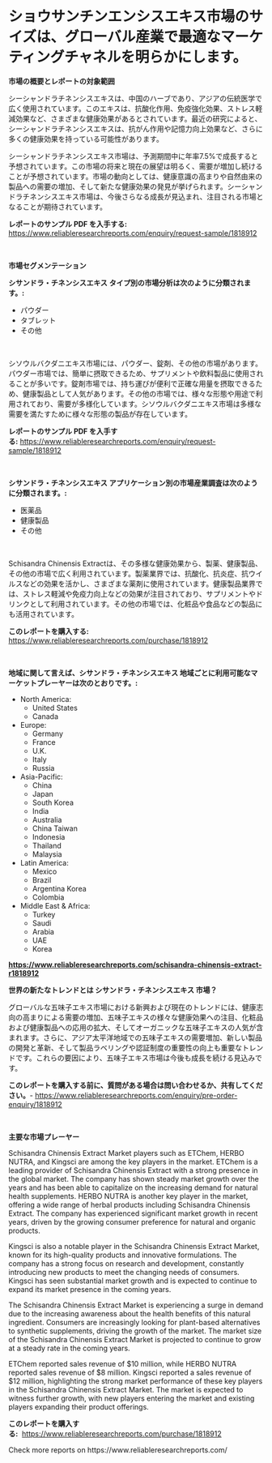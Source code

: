 <p><h1>ショウサンチンエンシスエキス市場のサイズは、グローバル産業で最適なマーケティングチャネルを明らかにします。</h1></p><p><strong>市場の概要とレポートの対象範囲</strong></p>
<p><p>シーシャンドラチネンシスエキスは、中国のハーブであり、アジアの伝統医学で広く使用されています。このエキスは、抗酸化作用、免疫強化効果、ストレス軽減効果など、さまざまな健康効果があるとされています。最近の研究によると、シーシャンドラチネンシスエキスは、抗がん作用や記憶力向上効果など、さらに多くの健康効果を持っている可能性があります。</p><p>シーシャンドラチネンシスエキス市場は、予測期間中に年率7.5%で成長すると予想されています。この市場の将来と現在の展望は明るく、需要が増加し続けることが予想されています。市場の動向としては、健康意識の高まりや自然由来の製品への需要の増加、そして新たな健康効果の発見が挙げられます。シーシャンドラチネンシスエキス市場は、今後さらなる成長が見込まれ、注目される市場となることが期待されています。</p></p>
<p><strong>レポートのサンプル PDF を入手する:</strong> <a href="https://www.reliableresearchreports.com/enquiry/request-sample/1818912">https://www.reliableresearchreports.com/enquiry/request-sample/1818912</a></p>
<p>&nbsp;</p>
<p><strong>市場セグメンテーション</strong></p>
<p><strong>シサンドラ・チネンシスエキス タイプ別の市場分析は次のように分類されます。:</strong></p>
<p><ul><li>パウダー</li><li>タブレット</li><li>その他</li></ul></p>
<p>&nbsp;</p>
<p><p>シソウルバクダニエキス市場には、パウダー、錠剤、その他の市場があります。パウダー市場では、簡単に摂取できるため、サプリメントや飲料製品に使用されることが多いです。錠剤市場では、持ち運びが便利で正確な用量を摂取できるため、健康製品として人気があります。その他の市場では、様々な形態や用途で利用されており、需要が多様化しています。シソウルバクダニエキス市場は多様な需要を満たすために様々な形態の製品が存在しています。</p></p>
<p><strong>レポートのサンプル PDF を入手する:</strong>&nbsp;<a href="https://www.reliableresearchreports.com/enquiry/request-sample/1818912">https://www.reliableresearchreports.com/enquiry/request-sample/1818912</a></p>
<p>&nbsp;</p>
<p><strong> シサンドラ・チネンシスエキス アプリケーション別の市場産業調査は次のように分類されます。:</strong></p>
<p><ul><li>医薬品</li><li>健康製品</li><li>その他</li></ul></p>
<p>&nbsp;</p>
<p><p>Schisandra Chinensis Extractは、その多様な健康効果から、製薬、健康製品、その他の市場で広く利用されています。製薬業界では、抗酸化、抗炎症、抗ウイルスなどの効果を活かし、さまざまな薬剤に使用されています。健康製品業界では、ストレス軽減や免疫力向上などの効果が注目されており、サプリメントやドリンクとして利用されています。その他の市場では、化粧品や食品などの製品にも活用されています。</p></p>
<p><strong>このレポートを購入する:</strong>&nbsp; <a href="https://www.reliableresearchreports.com/purchase/1818912">https://www.reliableresearchreports.com/purchase/1818912</a></p>
<p>&nbsp;</p>
<p><strong>地域に関して言えば、シサンドラ・チネンシスエキス 地域ごとに利用可能なマーケットプレーヤーは次のとおりです。:</strong></p>
<p><ul>
    <li>
        North America:
        <ul>
            <li>United States</li>
            <li>Canada</li>
        </ul>
    </li>
    <li>
        Europe:
        <ul>
            <li>Germany</li>
            <li>France</li>
            <li>U.K.</li>
            <li>Italy</li>
            <li>Russia</li>
        </ul>
    </li>
    <li>
        Asia-Pacific:
        <ul>
            <li>China</li>
            <li>Japan</li>
            <li>South Korea</li>
            <li>India</li>
            <li>Australia</li>
            <li>China Taiwan</li>
            <li>Indonesia</li>
            <li>Thailand</li>
            <li>Malaysia</li>
        </ul>
    </li>
    <li>
        Latin America:
        <ul>
            <li>Mexico</li>
            <li>Brazil</li>
            <li>Argentina Korea</li>
            <li>Colombia</li>
        </ul>
    </li>
    <li>
        Middle East & Africa:
        <ul>
            <li>Turkey</li>
            <li>Saudi</li>
            <li>Arabia</li>
            <li>UAE</li>
            <li>Korea</li>
        </ul>
    </li>
    </ul></p>
<p><strong><a href="https://www.reliableresearchreports.com/schisandra-chinensis-extract-r1818912">https://www.reliableresearchreports.com/schisandra-chinensis-extract-r1818912</a></strong>&nbsp;</p>
<p><strong>世界の新たなトレンドとは シサンドラ・チネンシスエキス 市場？</strong></p>
<p><p>グローバルな五味子エキス市場における新興および現在のトレンドには、健康志向の高まりによる需要の増加、五味子エキスの様々な健康効果への注目、化粧品および健康製品への応用の拡大、そしてオーガニックな五味子エキスの人気が含まれます。さらに、アジア太平洋地域での五味子エキスの需要増加、新しい製品の開発と革新、そして製品ラベリングや認証制度の重要性の向上も重要なトレンドです。これらの要因により、五味子エキス市場は今後も成長を続ける見込みです。</p></p>
<p><strong>このレポートを購入する前に、質問がある場合は問い合わせるか、共有してください。</strong>- <a href="https://www.reliableresearchreports.com/enquiry/pre-order-enquiry/1818912">https://www.reliableresearchreports.com/enquiry/pre-order-enquiry/1818912</a></p>
<p>&nbsp;</p>
<p><strong>主要な市場プレーヤー</strong></p>
<p><p>Schisandra Chinensis Extract Market players such as ETChem, HERBO NUTRA, and Kingsci are among the key players in the market. ETChem is a leading provider of Schisandra Chinensis Extract with a strong presence in the global market. The company has shown steady market growth over the years and has been able to capitalize on the increasing demand for natural health supplements. HERBO NUTRA is another key player in the market, offering a wide range of herbal products including Schisandra Chinensis Extract. The company has experienced significant market growth in recent years, driven by the growing consumer preference for natural and organic products.</p><p>Kingsci is also a notable player in the Schisandra Chinensis Extract Market, known for its high-quality products and innovative formulations. The company has a strong focus on research and development, constantly introducing new products to meet the changing needs of consumers. Kingsci has seen substantial market growth and is expected to continue to expand its market presence in the coming years.</p><p>The Schisandra Chinensis Extract Market is experiencing a surge in demand due to the increasing awareness about the health benefits of this natural ingredient. Consumers are increasingly looking for plant-based alternatives to synthetic supplements, driving the growth of the market. The market size of the Schisandra Chinensis Extract Market is projected to continue to grow at a steady rate in the coming years.</p><p>ETChem reported sales revenue of $10 million, while HERBO NUTRA reported sales revenue of $8 million. Kingsci reported a sales revenue of $12 million, highlighting the strong market performance of these key players in the Schisandra Chinensis Extract Market. The market is expected to witness further growth, with new players entering the market and existing players expanding their product offerings.</p></p>
<p><strong>このレポートを購入する:</strong>&nbsp;&nbsp;<a href="https://www.reliableresearchreports.com/purchase/1818912">https://www.reliableresearchreports.com/purchase/1818912</a></p>
<p>Check more reports on https://www.reliableresearchreports.com/</p>
